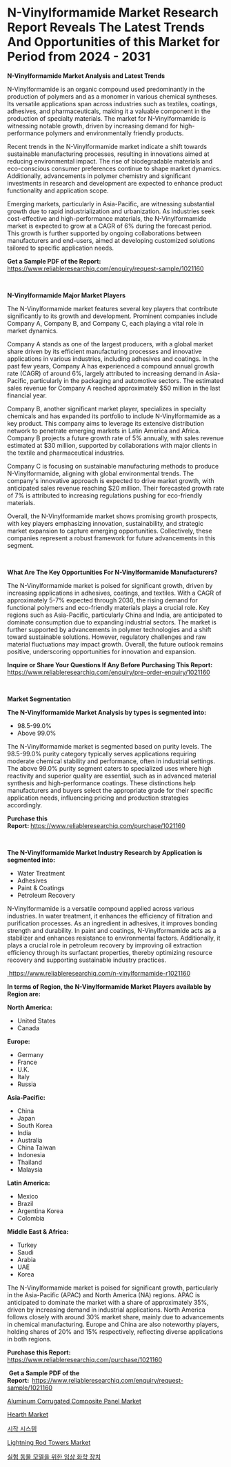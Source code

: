 <p><h1>N-Vinylformamide Market Research Report Reveals The Latest Trends And Opportunities of this Market for Period from 2024 - 2031</h1></p><p><strong>N-Vinylformamide Market Analysis and Latest Trends</strong></p>
<p><p>N-Vinylformamide is an organic compound used predominantly in the production of polymers and as a monomer in various chemical syntheses. Its versatile applications span across industries such as textiles, coatings, adhesives, and pharmaceuticals, making it a valuable component in the production of specialty materials. The market for N-Vinylformamide is witnessing notable growth, driven by increasing demand for high-performance polymers and environmentally friendly products.</p><p>Recent trends in the N-Vinylformamide market indicate a shift towards sustainable manufacturing processes, resulting in innovations aimed at reducing environmental impact. The rise of biodegradable materials and eco-conscious consumer preferences continue to shape market dynamics. Additionally, advancements in polymer chemistry and significant investments in research and development are expected to enhance product functionality and application scope.</p><p>Emerging markets, particularly in Asia-Pacific, are witnessing substantial growth due to rapid industrialization and urbanization. As industries seek cost-effective and high-performance materials, the N-Vinylformamide market is expected to grow at a CAGR of 6% during the forecast period. This growth is further supported by ongoing collaborations between manufacturers and end-users, aimed at developing customized solutions tailored to specific application needs.</p></p>
<p><strong>Get a Sample PDF of the Report:&nbsp;</strong> <a href="https://www.reliableresearchiq.com/enquiry/request-sample/1021160">https://www.reliableresearchiq.com/enquiry/request-sample/1021160</a></p>
<p>&nbsp;</p>
<p><strong>N-Vinylformamide Major Market Players</strong></p>
<p><p>The N-Vinylformamide market features several key players that contribute significantly to its growth and development. Prominent companies include Company A, Company B, and Company C, each playing a vital role in market dynamics.</p><p>Company A stands as one of the largest producers, with a global market share driven by its efficient manufacturing processes and innovative applications in various industries, including adhesives and coatings. In the past few years, Company A has experienced a compound annual growth rate (CAGR) of around 6%, largely attributed to increasing demand in Asia-Pacific, particularly in the packaging and automotive sectors. The estimated sales revenue for Company A reached approximately $50 million in the last financial year.</p><p>Company B, another significant market player, specializes in specialty chemicals and has expanded its portfolio to include N-Vinylformamide as a key product. This company aims to leverage its extensive distribution network to penetrate emerging markets in Latin America and Africa. Company B projects a future growth rate of 5% annually, with sales revenue estimated at $30 million, supported by collaborations with major clients in the textile and pharmaceutical industries.</p><p>Company C is focusing on sustainable manufacturing methods to produce N-Vinylformamide, aligning with global environmental trends. The company's innovative approach is expected to drive market growth, with anticipated sales revenue reaching $20 million. Their forecasted growth rate of 7% is attributed to increasing regulations pushing for eco-friendly materials.</p><p>Overall, the N-Vinylformamide market shows promising growth prospects, with key players emphasizing innovation, sustainability, and strategic market expansion to capture emerging opportunities. Collectively, these companies represent a robust framework for future advancements in this segment.</p></p>
<p>&nbsp;</p>
<p><strong>What Are The Key Opportunities For N-Vinylformamide Manufacturers?</strong></p>
<p><p>The N-Vinylformamide market is poised for significant growth, driven by increasing applications in adhesives, coatings, and textiles. With a CAGR of approximately 5-7% expected through 2030, the rising demand for functional polymers and eco-friendly materials plays a crucial role. Key regions such as Asia-Pacific, particularly China and India, are anticipated to dominate consumption due to expanding industrial sectors. The market is further supported by advancements in polymer technologies and a shift toward sustainable solutions. However, regulatory challenges and raw material fluctuations may impact growth. Overall, the future outlook remains positive, underscoring opportunities for innovation and expansion.</p></p>
<p><strong>Inquire or Share Your Questions If Any Before Purchasing This Report:</strong> <a href="https://www.reliableresearchiq.com/enquiry/pre-order-enquiry/1021160">https://www.reliableresearchiq.com/enquiry/pre-order-enquiry/1021160</a></p>
<p>&nbsp;</p>
<p><strong>Market Segmentation</strong></p>
<p><strong>The N-Vinylformamide Market Analysis by types is segmented into:</strong></p>
<p><ul><li>98.5-99.0%</li><li>Above 99.0%</li></ul></p>
<p><p>The N-Vinylformamide market is segmented based on purity levels. The 98.5-99.0% purity category typically serves applications requiring moderate chemical stability and performance, often in industrial settings. The above 99.0% purity segment caters to specialized uses where high reactivity and superior quality are essential, such as in advanced material synthesis and high-performance coatings. These distinctions help manufacturers and buyers select the appropriate grade for their specific application needs, influencing pricing and production strategies accordingly.</p></p>
<p><strong>Purchase this Report:&nbsp;</strong><a href="https://www.reliableresearchiq.com/purchase/1021160">https://www.reliableresearchiq.com/purchase/1021160</a></p>
<p>&nbsp;</p>
<p><strong>The N-Vinylformamide Market Industry Research by Application is segmented into:</strong></p>
<p><ul><li>Water Treatment</li><li>Adhesives</li><li>Paint & Coatings</li><li>Petroleum Recovery</li></ul></p>
<p><p>N-Vinylformamide is a versatile compound applied across various industries. In water treatment, it enhances the efficiency of filtration and purification processes. As an ingredient in adhesives, it improves bonding strength and durability. In paint and coatings, N-Vinylformamide acts as a stabilizer and enhances resistance to environmental factors. Additionally, it plays a crucial role in petroleum recovery by improving oil extraction efficiency through its surfactant properties, thereby optimizing resource recovery and supporting sustainable industry practices.</p></p>
<p><a href="https://www.reliableresearchiq.com/n-vinylformamide-r1021160">&nbsp;https://www.reliableresearchiq.com/n-vinylformamide-r1021160</a></p>
<p><strong>In terms of Region, the N-Vinylformamide Market Players available by Region are:</strong></p>
<p>
    <p> <strong> North America: </strong>
        <ul>
            <li>United States</li>
            <li>Canada</li>
        </ul>
        </p> 
    <p> <strong> Europe: </strong>
        <ul>
            <li>Germany</li>
            <li>France</li>
            <li>U.K.</li>
            <li>Italy</li>
            <li>Russia</li>
        </ul>
        </p> 
    <p> <strong> Asia-Pacific: </strong>
        <ul>
            <li>China</li>
            <li>Japan</li>
            <li>South Korea</li>
            <li>India</li>
            <li>Australia</li>
            <li>China Taiwan</li>
            <li>Indonesia</li>
            <li>Thailand</li>
            <li>Malaysia</li>
        </ul>
        </p> 
    <p> <strong> Latin America: </strong>
        <ul>
            <li>Mexico</li>
            <li>Brazil</li>
            <li>Argentina Korea</li>
            <li>Colombia</li>
        </ul>
        </p> 
    <p> <strong> Middle East & Africa: </strong>
        <ul>
            <li>Turkey</li>
            <li>Saudi</li>
            <li>Arabia</li>
            <li>UAE</li>
            <li>Korea</li>
        </ul>
    </p>
    </p>
<p><p>The N-Vinylformamide market is poised for significant growth, particularly in the Asia-Pacific (APAC) and North America (NA) regions. APAC is anticipated to dominate the market with a share of approximately 35%, driven by increasing demand in industrial applications. North America follows closely with around 30% market share, mainly due to advancements in chemical manufacturing. Europe and China are also noteworthy players, holding shares of 20% and 15% respectively, reflecting diverse applications in both regions.</p></p>
<p><strong>Purchase this Report: </strong><a href="https://www.reliableresearchiq.com/purchase/1021160">https://www.reliableresearchiq.com/purchase/1021160</a></p>
<p>&nbsp;<strong>Get a Sample PDF of the Report:&nbsp;&nbsp;</strong><a href="https://www.reliableresearchiq.com/enquiry/request-sample/1021160">https://www.reliableresearchiq.com/enquiry/request-sample/1021160</a></p>
<p><strong></strong></p>
<p><p><a href="https://issuu.com/reportprime-2/docs/aluminum-corrugated-composite-panel_23c9b7e7908049">Aluminum Corrugated Composite Panel Market</a></p><p><a href="https://www.linkedin.com/pulse/insights-hearth-industry-market-financial-status-size-revenue-5tltc?trackingId=Lj28Rq6CSXKCQxo%2BbQlIxw%3D%3D">Hearth Market</a></p><p><a href="https://medium.com/@coremtymerich56566/%EC%8B%9C%EC%8A%A4%ED%85%9C-%EC%8B%9C%EC%9E%A5-%EC%A0%84%EB%A7%9D-%EA%B0%9C%EC%8B%9C-%EC%99%84%EC%A0%84%ED%95%9C-%EC%82%B0%EC%97%85-%EB%B6%84%EC%84%9D-2024%EB%85%84%EB%B6%80%ED%84%B0-2031%EB%85%84%EA%B9%8C%EC%A7%80-a93b57b01304">시작 시스템</a></p><p><a href="https://medium.com/@marthaguzman07/the-lightning-rod-towers-industry-analysis-report-offers-a-comprehensive-and-current-examination-fc2d67622c60">Lightning Rod Towers Market</a></p><p><a href="https://medium.com/@coremtymerich56566/%EC%9E%84%EC%83%81-%ED%99%94%ED%95%99-%EA%B8%B0%EA%B8%B0-%EC%8B%A4%ED%97%98%EB%8F%99%EB%AC%BC-%EB%AA%A8%EB%8D%B8-%EC%8B%9C%EC%9E%A5-%EA%B7%9C%EB%AA%A8-%EC%84%B1%EC%9E%A5-%EB%8F%99%ED%96%A5-%ED%86%B5%EA%B3%84-%EB%B0%8F-%EC%98%88%EC%B8%A1-2024-2031-387d1ae159c2">실험 동물 모델을 위한 임상 화학 장치</a></p></p>